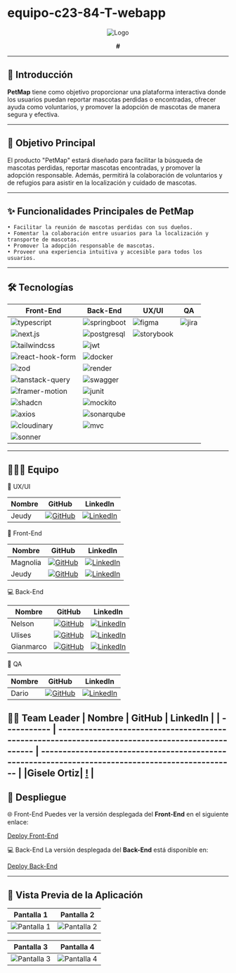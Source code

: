 # equipo-c23-84-T-webapp
<div align="center">
   <img src="https://github.com/user-attachments/assets/f1199004-cb60-4e5b-a8ff-fb672202ecfd" alt="Logo"  />
   <p><strong>#</strong></p>
</div>

---

## 🚀 Introducción

**PetMap** tiene como objetivo proporcionar una plataforma interactiva donde los usuarios puedan reportar mascotas perdidas o encontradas, ofrecer ayuda como voluntarios, y promover la adopción de mascotas de manera segura y efectiva.

---

## 🎯 Objetivo Principal

El producto "PetMap" estará diseñado para facilitar la búsqueda de mascotas perdidas, reportar mascotas encontradas, y promover la adopción responsable. Además, permitirá la colaboración de voluntarios y de refugios para asistir en la localización y cuidado de mascotas.

---

## ✨ Funcionalidades Principales de PetMap

    • Facilitar la reunión de mascotas perdidas con sus dueños. 
    • Fomentar la colaboración entre usuarios para la localización y transporte de mascotas. 
    • Promover la adopción responsable de mascotas. 
    • Proveer una experiencia intuitiva y accesible para todos los usuarios. 
---

## 🛠️ Tecnologías

| Front-End                                                                 | Back-End                                                                 | UX/UI                                                                 | QA                                                             |
|---------------------------------------------------------------------------|--------------------------------------------------------------------------|-----------------------------------------------------------------------|--------------------------------------------------------------------|
| ![typescript](https://img.shields.io/badge/TypeScript-%23007ACC?logo=typescript&logoColor=white) | ![springboot](https://img.shields.io/badge/Spring%20Boot-%236DB33F?logo=springboot&logoColor=white) | ![figma](https://img.shields.io/badge/Figma-%23424F5B?logo=figma&logoColor=white) | ![jira](https://img.shields.io/badge/Jira-%230A0F2D?logo=jira&logoColor=white) |
| ![next.js](https://img.shields.io/badge/Next.js-%23000000?logo=next.js&logoColor=white) | ![postgresql](https://img.shields.io/badge/PostgreSQL-%23007599?logo=postgresql&logoColor=white) | ![storybook](https://img.shields.io/badge/Storybook-%23FF4785?logo=storybook&logoColor=white) |                                                                    |
| ![tailwindcss](https://img.shields.io/badge/Tailwind%20CSS-%2338B2AC?logo=tailwindcss&logoColor=white) | ![jwt](https://img.shields.io/badge/JSON%20Web%20Tokens-%23000000?logo=json%20web%20tokens&logoColor=white) |                                                                       |                                                                    |
| ![react-hook-form](https://img.shields.io/badge/React%20Hook%20Form-%2338B2AC?logo=react&logoColor=white) | ![docker](https://img.shields.io/badge/Docker-%232496ED?logo=docker&logoColor=white) |                                                                       |                                                                    |
| ![zod](https://img.shields.io/badge/Zod-%23F24E1E?logo=zod&logoColor=white) | ![render](https://img.shields.io/badge/Render-%2300A2FF?logo=render&logoColor=white) |                                                                       |                                                                    |
| ![tanstack-query](https://img.shields.io/badge/Tanstack%20Query-%23FF4777?logo=react-query&logoColor=white) | ![swagger](https://img.shields.io/badge/Swagger-%23000000?logo=swagger&logoColor=white) |                                                                       |                                                                    |
| ![framer-motion](https://img.shields.io/badge/Framer%20Motion-%23000000?logo=framer&logoColor=white) | ![junit](https://img.shields.io/badge/JUnit-%23A8B9CC?logo=junit&logoColor=white) |                                                                       |                                                                    |
| ![shadcn](https://img.shields.io/badge/Shadcn-%23B2F4B4?logo=shadcn&logoColor=white) | ![mockito](https://img.shields.io/badge/Mockito-%23E9E9E9?logo=mockito&logoColor=black) |                                                                       |                                                                    |
| ![axios](https://img.shields.io/badge/Axios-%230072B1?logo=axios&logoColor=white) | ![sonarqube](https://img.shields.io/badge/SonarQube-%2300B5E2?logo=sonarqube&logoColor=white) |                                                                       |                                                                    |
| ![cloudinary](https://img.shields.io/badge/Cloudinary-%23003E4D?logo=cloudinary&logoColor=white) | ![mvc](https://img.shields.io/badge/MVC-%23D6D6D6?logo=git&logoColor=black) |                                                                       |                                                                    |
| ![sonner](https://img.shields.io/badge/Sonner-%23691E1E?logo=sonner&logoColor=white) |                                                                          |                                                                       |                                                                    |

---

## 🧑‍🤝‍🧑 Equipo

🎨 UX/UI

| Nombre         | GitHub                                                                                          | LinkedIn                                                                                         |
| -------------- | ------------------------------------------------------------------------------------------------ | ------------------------------------------------------------------------------------------------ |
| Jeudy   | [![GitHub](https://img.shields.io/badge/github-%23121011.svg?&style=for-the-badge&logo=github&logoColor=white)](https://github.com/JeudyRobles) | [![LinkedIn](https://img.shields.io/badge/linkedin-%230A66C2.svg?&style=for-the-badge&logo=linkedin&logoColor=white)](https://www.linkedin.com/in/jeudyrobles/) |

📱 Front-End

| Nombre         | GitHub                                                                                          | LinkedIn                                                                                         |
| -------------- | ------------------------------------------------------------------------------------------------ | ------------------------------------------------------------------------------------------------ |
| Magnolia| [![GitHub](https://img.shields.io/badge/github-%23121011.svg?&style=for-the-badge&logo=github&logoColor=white)](#) | [![LinkedIn](https://img.shields.io/badge/linkedin-%230A66C2.svg?&style=for-the-badge&logo=linkedin&logoColor=white)](#) |
| Jeudy   | [![GitHub](https://img.shields.io/badge/github-%23121011.svg?&style=for-the-badge&logo=github&logoColor=white)](https://github.com/JeudyRobles) | [![LinkedIn](https://img.shields.io/badge/linkedin-%230A66C2.svg?&style=for-the-badge&logo=linkedin&logoColor=white)](https://www.linkedin.com/in/jeudyrobles/) |

💻 Back-End

| Nombre         | GitHub                                                                                          | LinkedIn                                                                                         |
| -------------- | ------------------------------------------------------------------------------------------------ | ------------------------------------------------------------------------------------------------ |
| Nelson  | [![GitHub](https://img.shields.io/badge/github-%23121011.svg?&style=for-the-badge&logo=github&logoColor=white)](https://github.com/NMusto) | [![LinkedIn](https://img.shields.io/badge/linkedin-%230A66C2.svg?&style=for-the-badge&logo=linkedin&logoColor=white)](https://www.linkedin.com/in/nelson-musto/) |
| Ulises | [![GitHub](https://img.shields.io/badge/github-%23121011.svg?&style=for-the-badge&logo=github&logoColor=white)](https://github.com/UlisesRosales2004) | [![LinkedIn](https://img.shields.io/badge/linkedin-%230A66C2.svg?&style=for-the-badge&logo=linkedin&logoColor=white)](https://www.linkedin.com/in/hugo-ulises-rosales-b96819290/) |
| Gianmarco| [![GitHub](https://img.shields.io/badge/github-%23121011.svg?&style=for-the-badge&logo=github&logoColor=white)](https://github.com/GianmarcoZodda) | [![LinkedIn](https://img.shields.io/badge/linkedin-%230A66C2.svg?&style=for-the-badge&logo=linkedin&logoColor=white)](https://www.linkedin.com/in/gianmarcozodda/) |

🔎 QA

| Nombre         | GitHub                                                                                          | LinkedIn                                                                                         |
| -------------- | ------------------------------------------------------------------------------------------------ | ------------------------------------------------------------------------------------------------ |
| Dario  | [![GitHub](https://img.shields.io/badge/github-%23121011.svg?&style=for-the-badge&logo=github&logoColor=white)](https://github.com/DarioOliver) | [![LinkedIn](https://img.shields.io/badge/linkedin-%230A66C2.svg?&style=for-the-badge&logo=linkedin&logoColor=white)](https://www.linkedin.com/in/dariooliververa/) |

🦸‍♀️ Team Leader
| Nombre      | GitHub                                                                                          | LinkedIn                                                                                         |
| ----------- | ------------------------------------------------------------------------------------------------ | ------------------------------------------------------------------------------------------------ |
|Gisele Ortiz| [!](#) |
---

## 🔗 Despliegue

🌐 Front-End
Puedes ver la versión desplegada del **Front-End** en el siguiente enlace:

[Deploy Front-End](#)

💻 Back-End
La versión desplegada del **Back-End** está disponible en:

[Deploy Back-End](#)

---
## 📸 Vista Previa de la Aplicación
| Pantalla 1 | Pantalla 2 |
|------------|------------|
| ![Pantalla 1](#) | ![Pantalla 2](#) |

| Pantalla 3 | Pantalla 4 |
|------------|------------|
| ![Pantalla 3](#) | ![Pantalla 4](#) |

